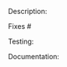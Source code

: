 <!--Ex. Fixing a bug - Describe the bug and how this fixes the issue.
Ex. Adding a feature - Explain what this achieves.-->
Description:

 <!--Issue number if applicable-->
Fixes #

<!--Describe what testing was performed and which tests were added.-->
Testing:

<!--Describe the documentation added.-->
Documentation: